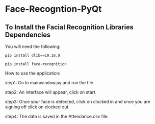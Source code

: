 # Face-Recogntion-PyQt
## To Install the Facial Recognition Libraries Dependencies

You will need the following:

```pip install dlib==19.18.0```

```pip install face-recognition```

How to use the application:

step1: Go to mainwindow.py and run the file.

step2: An interface will appear, click on start.

step3: Once your face is detected, click on clocked in and once you are signing off click on clocked out.

step4: The data is saved in the Attendance.csv file.
